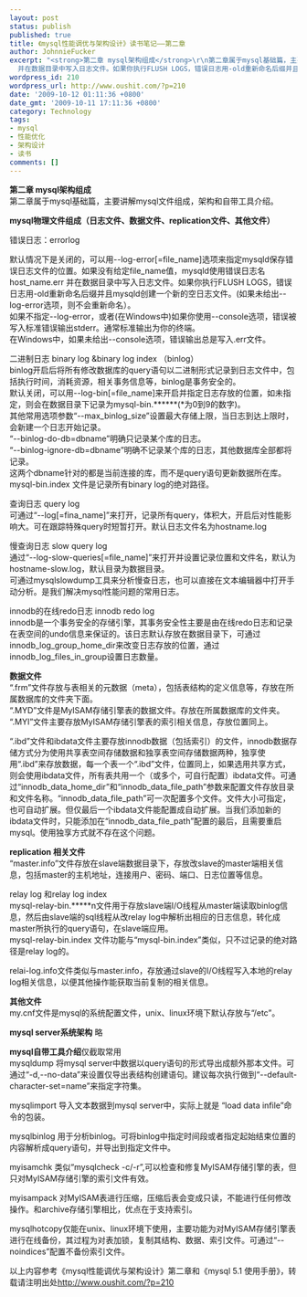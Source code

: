```yaml
---
layout: post
status: publish
published: true
title: 《mysql性能调优与架构设计》读书笔记——第二章
author: JohnnieFucker
excerpt: "<strong>第二章 mysql架构组成</strong>\r\n第二章属于mysql基础篇，主要讲解mysql文件组成，架构和自带工具介绍。\r\n\r\n<strong>mysql物理文件组成（日志文件、数据文件、replication文件、其他文件）</strong>\r\n\r\n错误日志：errorlog\r\n\r\n默认情况下是关闭的，可以用--log-error[=file_name]选项来指定mysqld保存错误日志文件的位置。如果没有给定file_name值，mysqld使用错误日志名host_name.err
  并在数据目录中写入日志文件。如果你执行FLUSH LOGS，错误日志用-old重新命名后缀并且mysqld创建一个新的空日志文件。(如果未给出--log-error选项，则不会重新命名）。\r\n如果不指定--log-error，或者(在Windows中)如果你使用--console选项，错误被写入标准错误输出stderr。通常标准输出为你的终端。\r\n在Windows中，如果未给出--console选项，错误输出总是写入.err文件。\r\n"
wordpress_id: 210
wordpress_url: http://www.oushit.com/?p=210
date: '2009-10-12 01:11:36 +0800'
date_gmt: '2009-10-11 17:11:36 +0800'
category: Technology
tags:
- mysql
- 性能优化
- 架构设计
- 读书
comments: []
---
```

<p><strong>第二章 mysql架构组成</strong><br />
第二章属于mysql基础篇，主要讲解mysql文件组成，架构和自带工具介绍。</p>
<p><strong>mysql物理文件组成（日志文件、数据文件、replication文件、其他文件）</strong></p>
<p>错误日志：errorlog</p>
<p>默认情况下是关闭的，可以用--log-error[=file_name]选项来指定mysqld保存错误日志文件的位置。如果没有给定file_name值，mysqld使用错误日志名host_name.err 并在数据目录中写入日志文件。如果你执行FLUSH LOGS，错误日志用-old重新命名后缀并且mysqld创建一个新的空日志文件。(如果未给出--log-error选项，则不会重新命名）。<br />
如果不指定--log-error，或者(在Windows中)如果你使用--console选项，错误被写入标准错误输出stderr。通常标准输出为你的终端。<br />
在Windows中，如果未给出--console选项，错误输出总是写入.err文件。<br />
<!--break--><a id="more-210"></a></p>
<p>二进制日志 binary log &binary log index （binlog）<br />
binlog开启后将所有修改数据库的query语句以二进制形式记录到日志文件中，包括执行时间，消耗资源，相关事务信息等，binlog是事务安全的。<br />
默认关闭，可以用--log-bin[=file_name]来开启并指定日志存放的位置，如未指定，则会在数据目录下记录为mysql-bin.******(*为0到9的数字)。<br />
其他常用选项参数“--max_binlog_size”设置最大存储上限，当日志到达上限时，会新建一个日志开始记录。<br />
“--binlog-do-db=dbname”明确只记录某个库的日志。<br />
“--binlog-ignore-db=dbname”明确不记录某个库的日志，其他数据库全部都将记录。<br />
这两个dbname针对的都是当前连接的库，而不是query语句更新数据所在库。<br />
mysql-bin.index 文件是记录所有binary log的绝对路径。</p>
<p>查询日志 query log<br />
可通过“--log[=fina_name]”来打开，记录所有query，体积大，开启后对性能影响大。可在跟踪特殊query时短暂打开。默认日志文件名为hostname.log</p>
<p>慢查询日志 slow query log<br />
通过“--log-slow-queries[=file_name]”来打开并设置记录位置和文件名，默认为hostname-slow.log，默认目录为数据目录。<br />
可通过mysqlslowdump工具来分析慢查日志，也可以直接在文本编辑器中打开手动分析。是我们解决mysql性能问题的常用日志。</p>
<p>innodb的在线redo日志 innodb redo log<br />
innodb是一个事务安全的存储引擎，其事务安全性主要是由在线redo日志和记录在表空间的undo信息来保证的。该日志默认存放在数据目录下，可通过innodb_log_group_home_dir来改变日志存放的位置，通过innodb_log_files_in_group设置日志数量。</p>
<p><strong>数据文件</strong><br />
“.frm”文件存放与表相关的元数据（meta），包括表结构的定义信息等，存放在所属数据库的文件夹下面。<br />
“.MYD”文件是MyISAM存储引擎表的数据文件。存放在所属数据库的文件夹。<br />
“.MYI”文件主要存放MyISAM存储引擎表的索引相关信息，存放位置同上。</p>
<p>“.ibd”文件和ibdata文件主要存放innodb数据（包括索引）的文件，innodb数据存储方式分为使用共享表空间存储数据和独享表空间存储数据两种，独享使用“.ibd”来存放数据，每一个表一个“.ibd”文件，位置同上，如果选用共享方式，则会使用ibdata文件，所有表共用一个（或多个，可自行配置）ibdata文件。可通过“innodb_data_home_dir”和“innodb_data_file_path”参数来配置文件存放目录和文件名称。“innodb_data_file_path”可一次配置多个文件。文件大小可指定，也可自动扩展。但仅最后一个ibdata文件能配置成自动扩展。当我们添加新的ibdata文件时，只能添加在“innodb_data_file_path”配置的最后，且需要重启mysql。使用独享方式就不存在这个问题。</p>
<p><strong>replication 相关文件</strong><br />
“master.info”文件存放在slave端数据目录下，存放改slave的master端相关信息，包括master的主机地址，连接用户、密码、端口、日志位置等信息。</p>
<p>relay log 和relay log index<br />
mysql-relay-bin.*****n文件用于存放slave端I/O线程从master端读取binlog信息，然后由slave端的sql线程从改relay log中解析出相应的日志信息，转化成master所执行的query语句，在slave端应用。<br />
mysql-relay-bin.index 文件功能与“mysql-bin.index”类似，只不过记录的绝对路径是relay log的。</p>
<p>relai-log.info文件类似与master.info，存放通过slave的I/O线程写入本地的relay log相关信息，以便其他操作能获取当前复制的相关信息。</p>
<p><strong>其他文件</strong><br />
my.cnf文件是mysql的系统配置文件，unix、linux环境下默认存放与“/etc”。</p>
<p><strong>mysql server系统架构</strong> 略</p>
<p><strong>mysql自带工具介绍</strong>仅截取常用<br />
mysqldump 将mysql server中数据以query语句的形式导出成额外那本文件。可通过“-d,--no-data”来设置仅导出表结构创建语句。建议每次执行做到“--default-character-set=name”来指定字符集。</p>
<p>mysqlimport 导入文本数据到mysql server中，实际上就是 “load data infile”命令的包装。</p>
<p>mysqlbinlog 用于分析binlog。可将binlog中指定时间段或者指定起始结束位置的内容解析成query语句，并导出到指定文件中。</p>
<p>myisamchk 类似“mysqlcheck -c/-r”,可以检查和修复MyISAM存储引擎的表，但只对MyISAM存储引擎的索引文件有效。</p>
<p>myisampack 对MyISAM表进行压缩，压缩后表会变成只读，不能进行任何修改操作。和archive存储引擎相比，优点在于支持索引。</p>
<p>mysqlhotcopy仅能在unix、linux环境下使用，主要功能为对MyISAM存储引擎表进行在线备份，其过程为对表加锁，复制其结构、数据、索引文件。可通过“--noindices”配置不备份索引文件。</p>
<p>以上内容参考《mysql性能调优与架构设计》第二章和《mysql 5.1 使用手册》，转载请注明出处<a href="http://www.oushit.com/?p=210 ">http://www.oushit.com/?p=210 </a></p>
